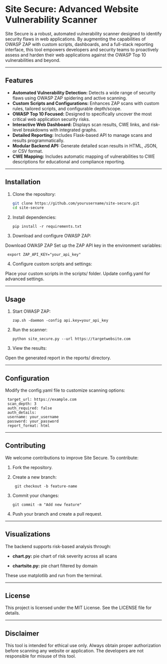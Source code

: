 # Site Secure: Advanced Website Vulnerability Scanner

Site Secure is a robust, automated vulnerability scanner designed to identify security flaws in web applications. By augmenting the capabilities of OWASP ZAP with custom scripts, dashboards, and a full-stack reporting interface, this tool empowers developers and security teams to proactively assess and harden their web applications against the OWASP Top 10 vulnerabilities and beyond.

---

## Features

- **Automated Vulnerability Detection:** Detects a wide range of security flaws using OWASP ZAP spidering and active scanning.
- **Custom Scripts and Configurations:** Enhances ZAP scans with custom rules, tailored scripts, and configurable depth/scope.
- **OWASP Top 10 Focused:** Designed to specifically uncover the most critical web application security risks.
- **Interactive Web Dashboard:** Displays scan results, CWE links, and risk-level breakdowns with integrated graphs.
- **Detailed Reporting:** Includes Flask-based API to manage scans and results programmatically.
- **Modular Backend API:** Generate detailed scan results in HTML, JSON, or CSV format.
- **CWE Mapping:** Includes automatic mapping of vulnerabilities to CWE descriptions for educational and compliance reporting.

---

## Installation

1. Clone the repository:
   ```bash
   git clone https://github.com/yourusername/site-secure.git
   cd site-secure
   
2. Install dependencies:

       pip install -r requirements.txt

3. Download and configure OWASP ZAP:

Download OWASP ZAP
Set up the ZAP API key in the environment variables:


     export ZAP_API_KEY="your_api_key"
     
4. Configure custom scripts and settings:

Place your custom scripts in the scripts/ folder.
Update config.yaml for advanced settings.

---

## Usage

1. Start OWASP ZAP:


       zap.sh -daemon -config api.key=your_api_key

2. Run the scanner:

 
       python site_secure.py --url https://targetwebsite.com

3. View the results:

Open the generated report in the reports/ directory.

---

## Configuration

Modify the config.yaml file to customize scanning options:

     target_url: https://example.com
     scan_depth: 3
     auth_required: false
     auth_details:
     username: your_username
     password: your_password
     report_format: html
---

## Contributing

We welcome contributions to improve Site Secure. To contribute:

1. Fork the repository.
2. Create a new branch:

        git checkout -b feature-name

3. Commit your changes:

       git commit -m "Add new feature"

4. Push your branch and create a pull request.

---

## Visualizations
The backend supports risk-based analysis through:

- **chart.py:** pie chart of risk severity across all scans

- **chartsite.py:** pie chart filtered by domain

These use matplotlib and run from the terminal.

---

## License

This project is licensed under the MIT License. See the LICENSE file for details.

---

## Disclaimer

This tool is intended for ethical use only. Always obtain proper authorization before scanning any website or application. The developers are not responsible for misuse of this tool.





